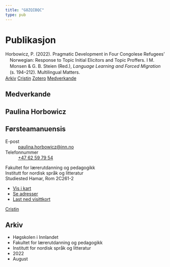 ```yaml
---
title: "G8ZQIBQC"
type: pub
---
```

<h1>Publikasjon</h1>
<article id="csl-bib-container-G8ZQIBQC" class="csl-bib-container">
  <div class="csl-bib-body" style="line-height: 1.35; padding-left: 1em; text-indent:-1em;">
  <div class="csl-entry">Horbowicz, P. (2022). Pragmatic Development in Four Congolese Refugees&#x2019; Norwegian: Response to Topic Initial Elicitors and Topic Proffers. I M. Monsen &amp; G. B. Steien (Red.), <i>Language Learning and Forced Migration</i> (s. 194&#x2013;212). Multilingual Matters.</div>
</div>
  <div class="csl-bib-buttons">
    <a href="#taxonomy-article-G8ZQIBQC" class="csl-bib-button">Arkiv</a>
    <a href alt="Cristin URL" class="csl-bib-button">Cristin</a>
    <a href alt="Zotero URL" class="csl-bib-button">Zotero</a>
    <a href="#contributors-article-G8ZQIBQC" class="csl-bib-button">Medverkande</a>
  </div>
  <div id="csl-bib-meta-container-G8ZQIBQC"></div>
</article>
<div id="csl-bib-meta-G8ZQIBQC" class="csl-bib-meta">
  <article id="contributors-article-G8ZQIBQC" class="contributors-article">
    <h1>Medverkande</h1>
    <div class="personas">
<div class="vrtx-hinn-person-card">
<div class="photo">
<i class="lar la-user-circle missing-person"></i>
</div>
<div class="info">
<hgroup><h1>Paulina Horbowicz</h1>
<h2>Førsteamanuensis</h2>
</hgroup><dl>
<dt>E-post</dt>
<dd>
<a href="mailto:paulina.horbowicz@inn.no">paulina.horbowicz@inn.no</a>
</dd>
<dt>Telefonnummer</dt>
<dd><a href="tel:+4762597954">
+47 62 59 79 54
</a></dd>
</dl>
<p>
Fakultet for lærerutdanning og pedagogikk<br>
Institutt for nordisk språk og litteratur<br>
Studiested Hamar,
Rom 2C261-2
</p>
<ul class="vrtx-hinn-links">
<li><a href="https://www.google.com/maps?q=60.79625,11.07386">Vis i kart</a></li>
<li><a href="https://www.inn.no/finn-en-ansatt/paulina-horbowicz.html#vrtx-hinn-addresses">Se adresser</a></li>
<li><a href="https://www.inn.no/finn-en-ansatt/paulina-horbowicz.html?vrtx=vcf">Last ned visittkort</a></li>
</ul>
</div>
</div>
<a href="https://app.cristin.no/persons/show.jsf?id=896186" alt="Cristin URL" class="personas-cristin">Cristin</a>
</div>
  </article>
  <article id="taxonomy-article-G8ZQIBQC" class="taxonomy-article">
    <h1>Arkiv</h1>
    <ul>
      <li>Høgskolen i Innlandet</li>
      <li>Fakultet for lærerutdanning og pedagogikk</li>
      <li>Institutt for nordisk språk og litteratur</li>
      <li>2022</li>
      <li>August</li>
    </ul>
  </article>
</div>
